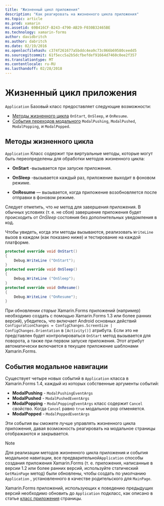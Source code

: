 ```yaml
---
title: "Жизненный цикл приложения"
description: "Как реагировать на жизненного цикла приложения"
ms.topic: article
ms.prod: xamarin
ms.assetid: 69B416CF-B243-4790-AB29-F030B32465BE
ms.technology: xamarin-forms
author: davidbritch
ms.author: dabritch
ms.date: 02/19/2016
ms.openlocfilehash: c374f261677a5bddc4ea9c73c066b69580ceedd5
ms.sourcegitcommit: 61f5ecc5a2b5dcfbefdef91664d7460c0ee2f357
ms.translationtype: MT
ms.contentlocale: ru-RU
ms.lasthandoff: 02/28/2018
---
```

# <a name="app-lifecycle"></a>Жизненный цикл приложения

`Application` Базовый класс предоставляет следующие возможности:

* [Методы жизненного цикла](#Lifecycle_Methods) `OnStart`, `OnSleep`, и `OnResume`.
* [События переходов модального](#modal) `ModalPushing`, `ModalPushed`, `ModalPopping`, и `ModalPopped`.

<a name="Lifecycle_Methods" />

## <a name="lifecycle-methods"></a>Методы жизненного цикла

`Application` Класс содержит три виртуальные методы, которые могут быть переопределены для обработки методов жизненного цикла:

* **OnStart** -вызывается при запуске приложения.

* **OnSleep** -вызывается каждый раз, приложение выходит в фоновом режиме.

* **OnResume** — вызывается, когда приложение возобновляется после отправки в фоновом режиме.

Следует отметить, что *не* метод для завершения приложения.
В обычных условиях (т. е. не сбоя) завершение приложения будет происходить от *OnSleep* состояния без дополнительных уведомления в код.

Чтобы увидеть, когда эти методы вызываются, реализовать `WriteLine` вызов в каждом (как показано ниже) и тестирование на каждой платформе.

```csharp
protected override void OnStart()
{
    Debug.WriteLine ("OnStart");
}
protected override void OnSleep()
{
    Debug.WriteLine ("OnSleep");
}
protected override void OnResume()
{
    Debug.WriteLine ("OnResume");
}
```

При обновлении *старые* Xamarin.Forms приложений (например) необходимо создать с помощью Xamarin.Forms 1.3 или более ранних версий), убедитесь, что включает Android основных действий `ConfigurationChanges = ConfigChanges.ScreenSize | ConfigChanges.Orientation` в `[Activity()]` атрибута. Если это не представлен будет контролироваться `OnStart` метод вызывается для поворота, а также при первом запуске приложения. Этот атрибут автоматически включается в текущее приложение шаблонами Xamarin.Forms.

<a name="modal" />

## <a name="modal-navigation-events"></a>События модальное навигации

Существует четыре новых событий в `Application` класса в Xamarin.Forms 1.4, каждый из которых собственные аргументы событий:

* **ModalPushing** - `ModalPushingEventArgs`
* **ModalPushed** - `ModalPushedEventArgs`
* **ModalPopping** - `ModalPoppingEventArgs` класс содержит `Cancel` свойство. Когда `Cancel` равно `true` модальное pop отменяется.
* **ModalPopped** - `ModalPoppedEventArgs`

Эти события вы сможете лучше управлять жизненного цикла приложения, давая возможность реагировать на модальное страницы отображаются и закрывается.

> [!NOTE]
> Для реализации методов жизненного цикла приложения и события модальное навигации, все предварительной`Application` способы создания приложения Xamarin.Forms (т. е. приложения, написанные в версии 1.2 или более ранних версий, используйте статический `GetMainPage` метод) были обновлены, чтобы создать по умолчанию `Application` , установленного в качестве родительского для `MainPage`.
>
> Xamarin.Forms приложений, использующих к поведению предыдущих версий необходимо обновить до `Application` подкласс, как описано в статье [класс приложения](~/xamarin-forms/app-fundamentals/application-class.md) страницы.
